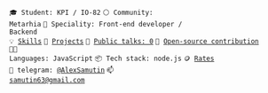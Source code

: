 <code>🎓 Student: KPI / ІО-82</code>
<code>⚪ Community: Metarhia</code>
<code>👷 Speciality: Front-end developer / Backend</code><br>
<code>💡 [Skills](SKILLS.md)</code>
<code>🧻 [Projects](PROJECTS.md)</code>
<code>📢 [Public talks: 0](TALKS.md)</code>
<code>👀 [Open-source contribution](CONTRIBUTION.md)</code><br>
<code>🧑‍💻 Languages: JavaScript</code>
<code>📦 Tech stack: node.js</code>
<code>🪙 [Rates](RATES.md)</code><br>
<code>💬 telegram: [@AlexSamutin](https://telegram.me/AlexSamutin)</code>
<code>📫 [samutin63@gmail.com](mailto:your-email)</code>
